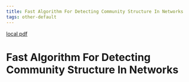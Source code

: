 ```yaml
---
title: Fast Algorithm For Detecting Community Structure In Networks
tags: other-default
---
```


[local pdf](../../../pdfs/Fast-algorithm-for-detecting-community-structure-in-networks.pdf)

# Fast Algorithm For Detecting Community Structure In Networks
